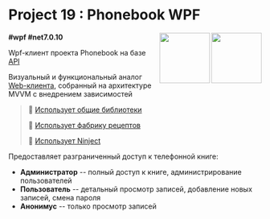 # Project 19 : Phonebook WPF

<img align="right" width="100" height="100" src="https://github.com/rozhkovsvyat/Project19.WPF/assets/71471748/530dedd2-4fa9-4b5f-aaf3-61bce8b6b315">
<img align="right" width="100" height="100" src="https://github.com/rozhkovsvyat/Project19.WPF/assets/71471748/f40f2155-4c9a-4f8c-9754-4e10d46bd57c">

**#wpf #net7.0.10**


Wpf-клиент проекта Phonebook на базе [API](https://github.com/rozhkovsvyat/Project19.API/)

Визуальный и функциональный аналог [Web-клиента](https://github.com/rozhkovsvyat/Project19.Web/), собранный на архитектуре MVVM c внедрением зависимостей

> :link: [Использует общие библиотеки](https://github.com/rozhkovsvyat/Project19.Libs)
>
> :link: [Использует фабрику рецептов](https://github.com/rozhkovsvyat/Tools.RecipeFactory)
> 
> :link: [Использует Ninject](https://www.nuget.org/packages/Ninject/)

Предоставляет разграниченный доступ к телефонной книге:
* **Администратор** -- полный доступ к книге, администрирование пользователей
* **Пользователь** -- детальный просмотр записей, добавление новых записей, смена пароля
* **Анонимус** -- только просмотр записей
